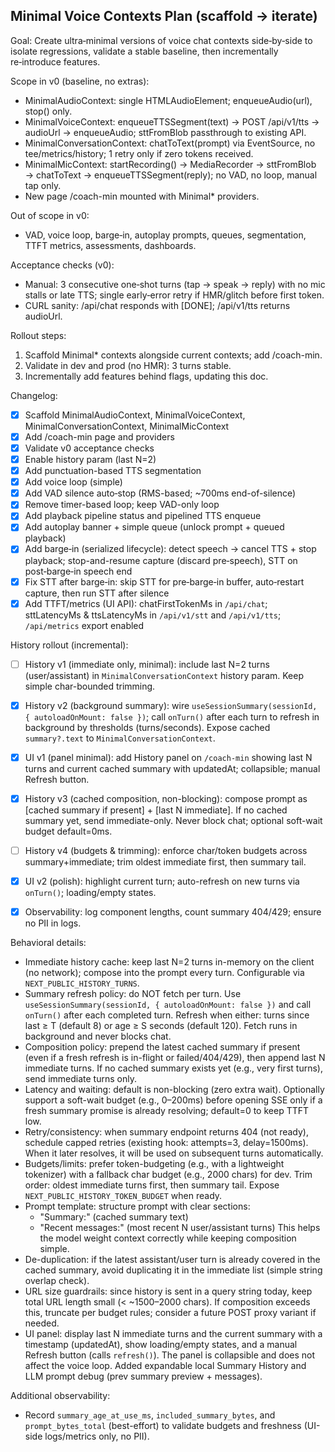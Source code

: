 ## Minimal Voice Contexts Plan (scaffold → iterate)

Goal: Create ultra‑minimal versions of voice chat contexts side‑by‑side to isolate regressions, validate a stable baseline, then incrementally re‑introduce features.

Scope in v0 (baseline, no extras):
- MinimalAudioContext: single HTMLAudioElement; enqueueAudio(url), stop() only.
- MinimalVoiceContext: enqueueTTSSegment(text) → POST /api/v1/tts → audioUrl → enqueueAudio; sttFromBlob passthrough to existing API.
- MinimalConversationContext: chatToText(prompt) via EventSource, no tee/metrics/history; 1 retry only if zero tokens received.
- MinimalMicContext: startRecording() → MediaRecorder → sttFromBlob → chatToText → enqueueTTSSegment(reply); no VAD, no loop, manual tap only.
- New page /coach-min mounted with Minimal* providers.

Out of scope in v0:
- VAD, voice loop, barge‑in, autoplay prompts, queues, segmentation, TTFT metrics, assessments, dashboards.

Acceptance checks (v0):
- Manual: 3 consecutive one‑shot turns (tap → speak → reply) with no mic stalls or late TTS; single early‑error retry if HMR/glitch before first token.
- CURL sanity: /api/chat responds with [DONE]; /api/v1/tts returns audioUrl.

Rollout steps:
1) Scaffold Minimal* contexts alongside current contexts; add /coach-min.
2) Validate in dev and prod (no HMR): 3 turns stable.
3) Incrementally add features behind flags, updating this doc.

Changelog:
- [x] Scaffold MinimalAudioContext, MinimalVoiceContext, MinimalConversationContext, MinimalMicContext
- [x] Add /coach-min page and providers
- [x] Validate v0 acceptance checks
- [x] Enable history param (last N=2)
- [x] Add punctuation-based TTS segmentation
- [x] Add voice loop (simple)
- [x] Add VAD silence auto‑stop (RMS-based; ~700ms end-of-silence)
- [x] Remove timer-based loop; keep VAD-only loop
- [x] Add playback pipeline status and pipelined TTS enqueue
- [x] Add autoplay banner + simple queue (unlock prompt + queued playback)
- [x] Add barge‑in (serialized lifecycle): detect speech → cancel TTS + stop playback; stop-and-resume capture (discard pre‑speech), STT on post‑barge‑in speech end
- [x] Fix STT after barge‑in: skip STT for pre‑barge‑in buffer, auto‑restart capture, then run STT after silence
- [x] Add TTFT/metrics (UI API): chatFirstTokenMs in `/api/chat`; sttLatencyMs & ttsLatencyMs in `/api/v1/stt` and `/api/v1/tts`; `/api/metrics` export enabled

History rollout (incremental):
- [ ] History v1 (immediate only, minimal): include last N=2 turns (user/assistant) in `MinimalConversationContext` history param. Keep simple char-bounded trimming.

- [x] History v2 (background summary): wire `useSessionSummary(sessionId, { autoloadOnMount: false })`; call `onTurn()` after each turn to refresh in background by thresholds (turns/seconds). Expose cached `summary?.text` to `MinimalConversationContext`.
- [x] UI v1 (panel minimal): add History panel on `/coach-min` showing last N turns and current cached summary with updatedAt; collapsible; manual Refresh button.
- [x] History v3 (cached composition, non-blocking): compose prompt as [cached summary if present] + [last N immediate]. If no cached summary yet, send immediate-only. Never block chat; optional soft-wait budget default=0ms.
- [ ] History v4 (budgets & trimming): enforce char/token budgets across summary+immediate; trim oldest immediate first, then summary tail.
- [x] UI v2 (polish): highlight current turn; auto-refresh on new turns via `onTurn()`; loading/empty states.
- [x] Observability: log component lengths, count summary 404/429; ensure no PII in logs.

Behavioral details:
- Immediate history cache: keep last N=2 turns in-memory on the client (no network); compose into the prompt every turn. Configurable via `NEXT_PUBLIC_HISTORY_TURNS`.
- Summary refresh policy: do NOT fetch per turn. Use `useSessionSummary(sessionId, { autoloadOnMount: false })` and call `onTurn()` after each completed turn. Refresh when either: turns since last ≥ T (default 8) or age ≥ S seconds (default 120). Fetch runs in background and never blocks chat.
- Composition policy: prepend the latest cached summary if present (even if a fresh refresh is in-flight or failed/404/429), then append last N immediate turns. If no cached summary exists yet (e.g., very first turns), send immediate turns only.
- Latency and waiting: default is non-blocking (zero extra wait). Optionally support a soft-wait budget (e.g., 0–200ms) before opening SSE only if a fresh summary promise is already resolving; default=0 to keep TTFT low.
- Retry/consistency: when summary endpoint returns 404 (not ready), schedule capped retries (existing hook: attempts=3, delay=1500ms). When it later resolves, it will be used on subsequent turns automatically.
- Budgets/limits: prefer token-budgeting (e.g., with a lightweight tokenizer) with a fallback char budget (e.g., 2000 chars) for dev. Trim order: oldest immediate turns first, then summary tail. Expose `NEXT_PUBLIC_HISTORY_TOKEN_BUDGET` when ready.
- Prompt template: structure prompt with clear sections:
  - "Summary:" (cached summary text)
  - "Recent messages:" (most recent N user/assistant turns)
  This helps the model weight context correctly while keeping composition simple.
- De-duplication: if the latest assistant/user turn is already covered in the cached summary, avoid duplicating it in the immediate list (simple string overlap check).
- URL size guardrails: since history is sent in a query string today, keep total URL length small (< ~1500–2000 chars). If composition exceeds this, truncate per budget rules; consider a future POST proxy variant if needed.
- UI panel: display last N immediate turns and the current summary with a timestamp (updatedAt), show loading/empty states, and a manual Refresh button (calls `refresh()`). The panel is collapsible and does not affect the voice loop. Added expandable local Summary History and LLM prompt debug (prev summary preview + messages).

Additional observability:
- Record `summary_age_at_use_ms`, `included_summary_bytes`, and `prompt_bytes_total` (best-effort) to validate budgets and freshness (UI-side logs/metrics only, no PII).
